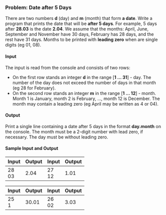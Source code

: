 ### Problem: Date after 5 Days

There are two numbers **d** (day) and **m** (month) that form **a date**. Write a program that prints the date that will be **after 5 days**. For example, 5 days after **28.03** is the date **2.04**. We assume that the months: April, June, September and November have 30 days, February has 28 days, and the rest have 31 days. Months to be printed with **leading zero** when are single digits (eg 01, 08).

#### Input

The input is read from the console and consists of two rows:
- On the first row stands an integer **d** in the range [**1 … 31**] - day. The number of the day does not exceed the number of days in that month (eg 28 for February).
- On the second row stands an integer **m** in the range [**1 … 12**] - month. Month 1 is January, month 2 is February,  …, month 12 is December. The month may contain a leading zero (eg April may be written as 4 or 04).

#### Output

Print a single line containing a date after 5 days in the format **day.month** on the console. The month must be a 2-digit number with lead zero, if necessary. The day must be without leading zero.

#### Sample Input and Output

| Input | Output | Input | Output |
| --- | --- | --- | --- |
|28<br>03|2.04|27<br>12|1.01|

| Input | Output | Input | Output |
| --- | --- | --- | --- |
|25<br>1|30.01|26<br>02|3.03|
